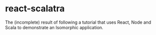 # react-scalatra
The (incomplete) result of following a tutorial that uses React, Node and Scala to demonstrate an Isomorphic application.
